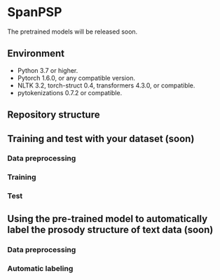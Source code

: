 # SpanPSP
The pretrained models will be released soon.

## Environment
* Python 3.7 or higher.
* Pytorch 1.6.0, or any compatible version.
* NLTK 3.2, torch-struct 0.4, transformers 4.3.0, or compatible.
* pytokenizations 0.7.2 or compatible.

## Repository structure


## Training and test with your dataset (soon)
### Data preprocessing

### Training

### Test

## Using the pre-trained model to automatically label the prosody structure of text data (soon)
### Data preprocessing

### Automatic labeling
